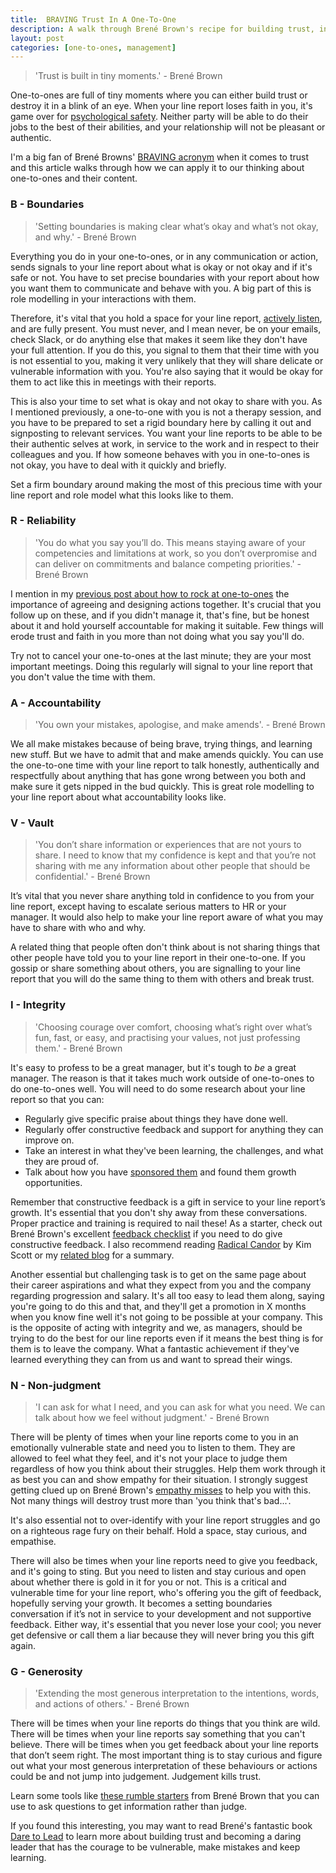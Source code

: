 ```yaml
---
title:  BRAVING Trust In A One-To-One
description: A walk through Brené Brown's recipe for building trust, in the context of one-to-ones.
layout: post
categories: [one-to-ones, management]
---
```


> 'Trust is built in tiny moments.' - Brené Brown

One-to-ones are full of tiny moments where you can either build trust or destroy it in a blink of an eye.  When your line report loses faith in you, it's game over for [psychological safety](https://blackwells.co.uk/bookshop/product/9781119477242). Neither party will be able to do their jobs to the best of their abilities, and your relationship will not be pleasant or authentic.

I'm a big fan of Brené Browns' [BRAVING acronym](https://brenebrown.com/resources/the-braving-inventory/) when it comes to trust and this article walks through how we can apply it to our thinking about one-to-ones and their content.

### B - Boundaries
> 'Setting boundaries is making clear what’s okay and what’s not okay, and why.' - Brené Brown

Everything you do in your one-to-ones, or in any communication or action, sends signals to your line report about what is okay or not okay and if it's safe or not. You have to set precise boundaries with your report about how you want them to communicate and behave with you. A big part of this is role modelling in your interactions with them.

Therefore, it's vital that you hold a space for your line report, [actively listen](https://www.verywellmind.com/what-is-active-listening-3024343), and are fully present. You must never, and I mean never, be on your emails, check Slack, or do anything else that makes it seem like they don't have your full attention. If you do this, you signal to them that their time with you is not essential to you, making it very unlikely that they will share delicate or vulnerable information with you. You're also saying that it would be okay for them to act like this in meetings with their reports.

This is also your time to set what is okay and not okay to share with you. As I mentioned previously, a one-to-one with you is not a therapy session, and you have to be prepared to set a rigid boundary here by calling it out and signposting to relevant services. You want your line reports to be able to be their authentic selves at work, in service to the work and in respect to their colleagues and you. If how someone behaves with you in one-to-ones is not okay, you have to deal with it quickly and briefly.

Set a firm boundary around making the most of this precious time with your line report and role model what this looks like to them.

### R - Reliability
> 'You do what you say you’ll do. This means staying aware of your competencies and limitations at work, so you don’t overpromise and can deliver on commitments and balance competing priorities.' - Brené Brown

I mention in my [previous post about how to rock at one-to-ones](https://outragedpinkracoon.com/2022/06/07/how-to-rock-at-one-to-ones.md.html) the importance of agreeing and designing actions together. It's crucial that you follow up on these, and if you didn't manage it, that's fine, but be honest about it and hold yourself accountable for making it suitable. Few things will erode trust and faith in you more than not doing what you say you'll do.

Try not to cancel your one-to-ones at the last minute; they are your most important meetings. Doing this regularly will signal to your line report that you don't value the time with them.

### A - Accountability
> 'You own your mistakes, apologise, and make amends'. - Brené Brown

We all make mistakes because of being brave, trying things, and learning new stuff. But we have to admit that and make amends quickly. You can use the one-to-one time with your line report to talk honestly, authentically and respectfully about anything that has gone wrong between you both and make sure it gets nipped in the bud quickly. This is great role modelling to your line report about what accountability looks like.

### V - Vault
> 'You don’t share information or experiences that are not yours to share. I need to know that my confidence is kept and that you’re not sharing with me any information about other people that should be confidential.' - Brené Brown

It’s vital that you never share anything told in confidence to you from your line report, except having to escalate serious matters to HR or your manager. It would also help to make your line report aware of what you may have to share with who and why.

A related thing that people often don't think about is not sharing things that other people have told you to your line report in their one-to-one. If you gossip or share something about others, you are signalling to your line report that you will do the same thing to them with others and break trust.

### I - Integrity
> 'Choosing courage over comfort, choosing what’s right over what’s fun, fast, or easy, and practising your values, not just professing them.' - Brené Brown

It's easy to profess to be a great manager, but it's tough to _be_ a great manager. The reason is that it takes much work outside of one-to-ones to do one-to-ones well. You will need to do some research about your line report so that you can:

* Regularly give specific praise about things they have done well.
* Regularly offer constructive feedback and support for anything they can improve on.
* Take an interest in what they've been learning, the challenges, and what they are proud of.
* Talk about how you have [sponsored them](https://betterallies.medium.com/5-things-allies-can-do-to-sponsor-coworkers-from-underrepresented-groups-266cd512e289) and found them growth opportunities.

Remember that constructive feedback is a gift in service to your line report’s growth. It's essential that you don't shy away from these conversations. Proper practice and training is required to nail these! As a starter, check out Brené Brown's excellent [feedback checklist](https://daretolead.brenebrown.com/wp-content/uploads/2021/09/DaringFeedback-EngagedFeedbackChecklist11.pdf) if you need to do give constructive feedback. I also recommend reading [Radical Candor](https://www.wob.com/en-gb/books/kim-scott/radical-candor/9781529038347) by Kim Scott or my [related blog](https://outragedpinkracoon.com/2018/03/18/radically-candid-programming.html) for a summary.

Another essential but challenging task is to get on the same page about their career aspirations and what they expect from you and the company regarding progression and salary. It's all too easy to lead them along, saying you're going to do this and that, and they'll get a promotion in X months when you know fine well it's not going to be possible at your company. This is the opposite of acting with integrity and we, as managers, should be trying to do the best for our line reports even if it means the best thing is for them is to leave the company. What a fantastic achievement if they've learned everything they can from us and want to spread their wings.

### N - Non-judgment
> 'I can ask for what I need, and you can ask for what you need. We can talk about how we feel without judgment.' - Brené Brown

There will be plenty of times when your line reports come to you in an emotionally vulnerable state and need you to listen to them. They are allowed to feel what they feel, and it's not your place to judge them regardless of how you think about their struggles. Help them work through it as best you can and show empathy for their situation. I strongly suggest getting clued up on Brené Brown's [empathy misses](https://medium.com/the-ascent/bren%C3%A9-browns-6-empathy-misses-why-they-re-important-54540d5a4f36) to help you with this. Not many things will destroy trust more than 'you think that's bad...'.

It's also essential not to over-identify with your line report struggles and go on a righteous rage fury on their behalf. Hold a space, stay curious, and empathise.

There will also be times when your line reports need to give you feedback, and it's going to sting. But you need to listen and stay curious and open about whether there is gold in it for you or not. This is a critical and vulnerable time for your line report, who's offering you the gift of feedback, hopefully serving your growth. It becomes a setting boundaries conversation if it’s not in service to your development and not supportive feedback. Either way, it's essential that you never lose your cool; you never get defensive or call them a liar because they will never bring you this gift again.

### G - Generosity
> 'Extending the most generous interpretation to the intentions, words, and actions of others.' - Brené Brown

There will be times when your line reports do things that you think are wild. There will be times when your line reports say something that you can't believe. There will be times when you get feedback about your line reports that don’t seem right. The most important thing is to stay curious and figure out what your most generous interpretation of these behaviours or actions could be and not jump into judgement. Judgement kills trust.

Learn some tools like [these rumble starters](https://brenebrown.com/art/feedback-toolbox-rumble-language/) from Brené Brown that you can use to ask questions to get information rather than judge.

If you found this interesting, you may want to read Brené's fantastic book [Dare to Lead](https://www.wob.com/en-gb/books/brene-brown/dare-to-lead/9781785042140) to learn more about building trust and becoming a daring leader that has the courage to be vulnerable, make mistakes and keep learning.
